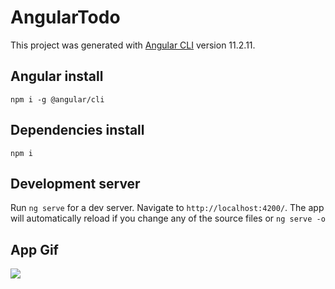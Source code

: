 # AngularTodo

This project was generated with [Angular CLI](https://github.com/angular/angular-cli) version 11.2.11.



## Angular install 
`npm i -g @angular/cli`

## Dependencies install
`npm i`

## Development server

Run `ng serve` for a dev server. Navigate to `http://localhost:4200/`. The app will automatically reload if you change any of the source files or `ng serve -o`


## App Gif 

<img src="./git.PNG"/>
